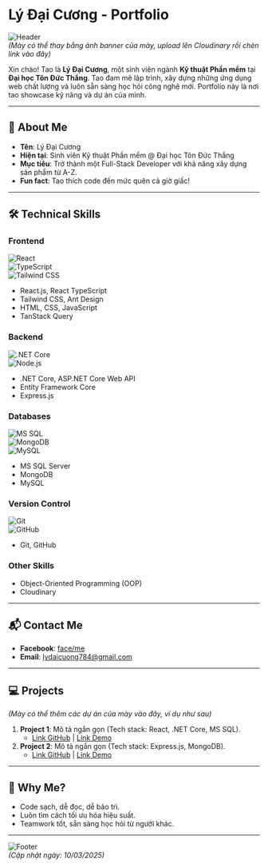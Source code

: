 # Lý Đại Cương - Portfolio

![Header](https://via.placeholder.com/1200x300.png?text=Welcome+to+My+Portfolio)  
*(Mày có thể thay bằng ảnh banner của mày, upload lên Cloudinary rồi chèn link vào đây)*

Xin chào! Tao là **Lý Đại Cương**, một sinh viên ngành **Kỹ thuật Phần mềm** tại **Đại học Tôn Đức Thắng**. Tao đam mê lập trình, xây dựng những ứng dụng web chất lượng và luôn sẵn sàng học hỏi công nghệ mới. Portfolio này là nơi tao showcase kỹ năng và dự án của mình.

---

## 🚀 About Me
- **Tên**: Lý Đại Cương  
- **Hiện tại**: Sinh viên Kỹ thuật Phần mềm @ Đại học Tôn Đức Thắng  
- **Mục tiêu**: Trở thành một Full-Stack Developer với khả năng xây dựng sản phẩm từ A-Z.  
- **Fun fact**: Tao thích code đến mức quên cả giờ giấc!  

---

## 🛠 Technical Skills

### Frontend  
![React](https://img.shields.io/badge/React-61DAFB?style=flat&logo=react&logoColor=black)  
![TypeScript](https://img.shields.io/badge/TypeScript-3178C6?style=flat&logo=typescript&logoColor=white)  
![Tailwind CSS](https://img.shields.io/badge/Tailwind_CSS-38B2AC?style=flat&logo=tailwind-css&logoColor=white)  
- React.js, React TypeScript  
- Tailwind CSS, Ant Design  
- HTML, CSS, JavaScript  
- TanStack Query  

### Backend  
![.NET Core](https://img.shields.io/badge/.NET_Core-512BD4?style=flat&logo=dotnet&logoColor=white)  
![Node.js](https://img.shields.io/badge/Node.js-339933?style=flat&logo=node.js&logoColor=white)  
- .NET Core, ASP.NET Core Web API  
- Entity Framework Core  
- Express.js  

### Databases  
![MS SQL](https://img.shields.io/badge/MS_SQL_Server-CC2927?style=flat&logo=microsoft-sql-server&logoColor=white)  
![MongoDB](https://img.shields.io/badge/MongoDB-47A248?style=flat&logo=mongodb&logoColor=white)  
![MySQL](https://img.shields.io/badge/MySQL-4479A1?style=flat&logo=mysql&logoColor=white)  
- MS SQL Server  
- MongoDB  
- MySQL  

### Version Control  
![Git](https://img.shields.io/badge/Git-F05032?style=flat&logo=git&logoColor=white)  
![GitHub](https://img.shields.io/badge/GitHub-181717?style=flat&logo=github&logoColor=white)  
- Git, GitHub  

### Other Skills  
- Object-Oriented Programming (OOP)  
- Cloudinary  

---

## 📬 Contact Me  
- **Facebook**: [face/me](https://facebook.com/face/me)  
- **Email**: [lydaicuong784@gmail.com](mailto:lydaicuong784@gmail.com)  

---

## 💻 Projects  
*(Mày có thể thêm các dự án của mày vào đây, ví dụ như sau)*  
1. **Project 1**: Mô tả ngắn gọn (Tech stack: React, .NET Core, MS SQL).  
   - [Link GitHub](#) | [Link Demo](#)  
2. **Project 2**: Mô tả ngắn gọn (Tech stack: Express.js, MongoDB).  
   - [Link GitHub](#) | [Link Demo](#)  

---

## 🌟 Why Me?  
- Code sạch, dễ đọc, dễ bảo trì.  
- Luôn tìm cách tối ưu hóa hiệu suất.  
- Teamwork tốt, sẵn sàng học hỏi từ người khác.  

---

![Footer](https://img.shields.io/badge/Made_with_💖_by_Lý_Đại_Cương-000000?style=for-the-badge)  
*(Cập nhật ngày: 10/03/2025)*
